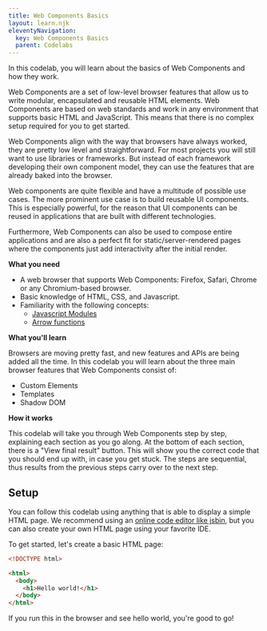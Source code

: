 ```yaml
---
title: Web Components Basics
layout: learn.njk
eleventyNavigation:
  key: Web Components Basics
  parent: Codelabs
---
```


In this codelab, you will learn about the basics of Web Components and how they work.

Web Components are a set of low-level browser features that allow us to write modular, encapsulated and reusable HTML elements. Web Components are based on web standards and work in any environment that supports basic HTML and JavaScript. This means that there is no complex setup required for you to get started.

Web Components align with the way that browsers have always worked, they are pretty low level and straightforward. For most projects you will still want to use libraries or frameworks. But instead of each framework developing their own component model, they can use the features that are already baked into the browser.

Web components are quite flexible and have a multitude of possible use cases. The more prominent use case is to build reusable UI components. This is especially powerful, for the reason that UI components can be reused in applications that are built with different technologies.

Furthermore, Web Components can also be used to compose entire applications and are also a perfect fit for static/server-rendered pages where the components just add interactivity after the initial render.

**What you need**

- A web browser that supports Web Components: Firefox, Safari, Chrome or any Chromium-based browser.
- Basic knowledge of HTML, CSS, and Javascript.
- Familiarity with the following concepts:
  - [Javascript Modules](https://developer.mozilla.org/en-US/docs/Web/JavaScript/Guide/Modules)
  - [Arrow functions](https://developer.mozilla.org/en-US/docs/Web/JavaScript/Reference/Functions/Arrow_functions)

**What you'll learn**

Browsers are moving pretty fast, and new features and APIs are being added all the time. In this codelab you will learn about the three main browser features that Web Components consist of:

- Custom Elements
- Templates
- Shadow DOM

**How it works**

This codelab will take you through Web Components step by step, explaining each section as you go along. At the bottom of each section, there is a "View final result" button. This will show you the correct code that you should end up with, in case you get stuck. The steps are sequential, thus results from the previous steps carry over to the next step.

## Setup

You can follow this codelab using anything that is able to display a simple HTML page. We recommend using an [online code editor like jsbin](https://jsbin.com/?html,output), but you can also create your own HTML page using your favorite IDE.

To get started, let's create a basic HTML page:

```html
<!DOCTYPE html>

<html>
  <body>
    <h1>Hello world!</h1>
  </body>
</html>
```

If you run this in the browser and see hello world, you're good to go!
